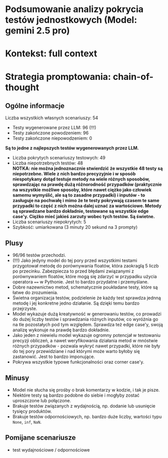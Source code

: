 # Podsumowanie analizy pokrycia testów jednostkowych (Model: gemini 2.5 pro)
# Kontekst: full context
# Strategia promptowania: chain-of-thought

## Ogólne informacje

Liczba wszystkich własnych scenariuszy: 54

- Testy wygenerowane przez LLM: 96 (!!!)
- Testy zakończone powodzeniem: 96
- Testy zakończone niepowodzeniem: 0


<strong>Są to jedne z najlepszych testów wygenerowanych przez LLM.</strong>
- Liczba pokrytych scenariuszy testowych: 49
- Liczba niepotrzebnych testów: 48
<br/> <strong>NOTKA: nie można jednoznacznie stwierdzić że wszystkie 48 testy są niepotrzebne. Wiele z nich bardzo precyzyjnie i w sposób niespotykany dotąd testuje metody na wiele różnych sposobów, sprawdzając na prawdę dużą różnorodność przypadków (praktycznie na wszystkie możliwe sposoby, które nawet ciężko jako człowiek samemu wymyślić, ale są to zasadne przypadki) i inputów - to zasługuje na pochwałę i mimo że te testy pokrywają czasem te same przypadki to część z nich można dalej uznać za wartościowe. Metody są sprawdzane bardzo dokładnie, testowane są wszystkie edge case'y. Ciężko mieć jakieś zarzuty wobec tych testów. Są świetne.</strong>
- Liczba scenariuszy niepokrytych: 5
- Szybkość: umiarkowana (3 minuty 20 sekund na 3 prompty)

## Plusy

- 96/96 testów przechodzi.
- (!!!) Jako jedyny model do tej pory przed wszystkimi testami przygotował metodę do porównywania floatów, która zaokraglą 5 liczb po przecinku. Zabezpiecza to przed błędami związanymi z porównywaniem floatów, które mogą się zdarzyć w przypadku użycia operatora `==` w Pythonie. Jest to bardzo przydatne i przemyślane.
- Dobre nazewnictwo metod, schematycznie poukładane testy, które są łatwe do zrozumienia.
- Świetna organizacja testów, podzielenie że każdy test sprawdza jednną metodę i jej konkretne jedno działanie. Są dzięki temu bardzo przejrzyste.
- Model wykazuje dużą kreatywność w generowaniu testów, co prowadzi do dużej liczby testów i sprawdzania różnych inputów, co wyróżnia go na tle pozostałych pod tym względem. Sprawdza też edge case'y, swoją analizę wykonuje na prawdę bardzo dokładnie.
- Jako jeden z niewielu model wykazuje ogromny potencjał w testowaniu precyzji obliczeń, a nawet weryfikowania działania metod w mnóstwie różnych przypadków - pozwala wykryć nawet przypadki, które nie były do tej pory przewidziane i nad którymi może warto byłoby się zastanowić. Jest to bardzo imponujące.
- Pokrywa wszystkie typowe funkcjonalności oraz corner case'y.

## Minusy

- Model nie słucha się prośby o brak komentarzy w kodzie, i tak je pisze.
- Niektóre testy są bardzo podobne do siebie i mogłyby zostać uproszczone lub połączone.
- Brakuje testów związanych z wydajnością, np. dodanie lub usunięcie tysięcy produktów.
- Brakuje testów odpornościowych, np. bardzo duże liczby, wartości typu `None`, `inf`, `NaN`.

## Pomijane scenariusze

- test wydajnościowe / odpornościowe
